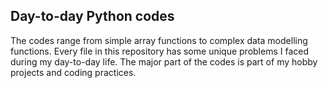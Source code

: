 ## Day-to-day Python codes
The codes range from simple array functions to complex data modelling functions. Every file in this repository has some unique problems I faced during my day-to-day life. The major part of the codes is part of my hobby projects and coding practices.
